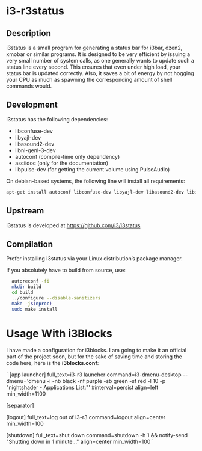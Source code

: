 # i3-r3status

## Description

i3status is a small program for generating a status bar for i3bar, dzen2, xmobar
or similar programs. It is designed to be very efficient by issuing a very small
number of system calls, as one generally wants to update such a status line
every second. This ensures that even under high load, your status bar is updated
correctly. Also, it saves a bit of energy by not hogging your CPU as much as
spawning the corresponding amount of shell commands would.

## Development

i3status has the following dependencies:
  * libconfuse-dev
  * libyajl-dev
  * libasound2-dev
  * libnl-genl-3-dev
  * autoconf (compile-time only dependency)
  * asciidoc (only for the documentation)
  * libpulse-dev (for getting the current volume using PulseAudio)

On debian-based systems, the following line will install all requirements:
```bash
apt-get install autoconf libconfuse-dev libyajl-dev libasound2-dev libiw-dev asciidoc libpulse-dev libnl-genl-3-dev
```

## Upstream

i3status is developed at https://github.com/i3/i3status

## Compilation

Prefer installing i3status via your Linux distribution’s package manager.

If you absolutely have to build from source, use:

```bash
  autoreconf -fi
  mkdir build
  cd build
  ../configure --disable-sanitizers
  make -j$(nproc)
  sudo make install
```
# Usage With i3Blocks

I have made a configuration for i3blocks. I am going to make it an official part of the project soon, but for the sake of saving time and storing the code here, here is the **i3blocks.conf**:

`
[app launcher]
full_text=i3-r3 launcher
command=i3-dmenu-desktop --dmenu='dmenu -i -nb black -nf purple -sb green -sf red -l 10 -p "nightshader - Applications List:"'
#interval=persist
align=left
min_width=1100

[separator]

[logout]
full_text=log out of i3-r3
command=logout
align=center
min_width=100

[shutdown]
full_text=shut down
command=shutdown -h 1 && notify-send "Shutting down in 1 minute..."
align=center
min_width=100
`
